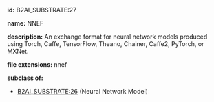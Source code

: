 **id:** B2AI_SUBSTRATE:27

**name:** NNEF

**description:** An exchange format for neural network models produced using Torch, Caffe, TensorFlow, Theano, Chainer, Caffe2, PyTorch, or MXNet.

**file extensions:** nnef

**subclass of:**

- [B2AI_SUBSTRATE:26](../substrates/neural-network-model.markdown) (Neural Network Model)
